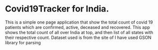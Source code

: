 # Covid19Tracker for India.
This is a simple one page application that show the total count of covid 19 patients which are confirmed,
active, deceased and recovered. 
This app shows the total count of all over India at top, and then list of all states with their respective count.
Dataset used is from the site of
I have used GSON library for parsing 
